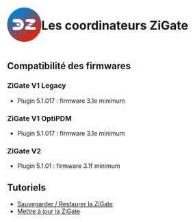 <a href="Home.md"><img align="left" width="80" height="80" src="../Images/logo_Z4D.png" alt="Logo"></a>

# Les coordinateurs ZiGate

</br>

## Compatibilité des firmwares

### ZiGate V1 Legacy

* Plugin 5.1.017 : firmware 3.1e minimum

### ZiGate V1 OptiPDM

* Plugin 5.1.017 : firmware 3.1e minimum

### ZiGate V2

* Plugin 5.1.01 : firmware 3.1f minimum

## Tutoriels

* [Sauvegarder / Restaurer la ZiGate](https://zigate.fr/documentation/sauvegardez-et-restaurez-votre-zigate)
* [Mettre à jour la ZiGate](https://zigate.fr/documentation/mise-a-jour-de-la-zigate)
